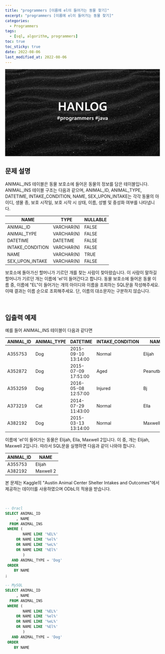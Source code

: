```yaml
---
title: "programmers [이름에 el이 들어가는 동물 찾기]"
excerpt: "programmers [이름에 el이 들어가는 동물 찾기]"
categories:
  - Programmers
tags:
  - [sql, algorithm, programmers]
toc: true
toc_sticky: true
date: 2022-08-06
last_modified_at: 2022-08-06
---
```


![HAN.jpg](/assets/images/programmers.png)

## 문제 설명

ANIMAL_INS 테이블은 동물 보호소에 들어온 동물의 정보를 담은 테이블입니다. ANIMAL_INS 테이블 구조는 다음과 같으며, ANIMAL_ID, ANIMAL_TYPE, DATETIME, INTAKE_CONDITION, NAME, SEX_UPON_INTAKE는 각각 동물의 아이디, 생물 종, 보호 시작일, 보호 시작 시 상태, 이름, 성별 및 중성화 여부를 나타냅니다.

|NAME|TYPE|NULLABLE|
|------|------|------|
|ANIMAL_ID|VARCHAR(N)|FALSE|
|ANIMAL_TYPE|VARCHAR(N)|FALSE|
|DATETIME|DATETIME|FALSE|
|INTAKE_CONDITION|VARCHAR(N)|FALSE|
|NAME|VARCHAR(N)|TRUE|
|SEX_UPON_INTAKE|VARCHAR(N)|FALSE|

보호소에 돌아가신 할머니가 기르던 개를 찾는 사람이 찾아왔습니다. 이 사람이 말하길 할머니가 기르던 개는 이름에 'el'이 들어간다고 합니다. 동물 보호소에 들어온 동물 이름 중, 이름에 "EL"이 들어가는 개의 아이디와 이름을 조회하는 SQL문을 작성해주세요. 이때 결과는 이름 순으로 조회해주세요. 단, 이름의 대소문자는 구분하지 않습니다.

<br>

## 입출력 예제

예를 들어 ANIMAL_INS 테이블이 다음과 같다면

|ANIMAL_ID|ANIMAL_TYPE|DATETIME|INTAKE_CONDITION|NAME|SEX_UPON_INTAKE|
|------|------|------|------|------|------|
|A355753|Dog|2015-09-10 13:14:00|Normal|Elijah|Neutered Male|
|A352872|Dog|2015-07-09 17:51:00|Aged|Peanutbutter|Neutered Male|
|A353259|Dog|2016-05-08 12:57:00|Injured|Bj|Neutered Male|
|A373219|Cat|2014-07-29 11:43:00|Normal|Ella|Spayed Female|
|A382192|Dog|2015-03-13 13:14:00|Normal|Maxwell 2|Intact Male|

이름에 'el'이 들어가는 동물은 Elijah, Ella, Maxwell 2입니다.
이 중, 개는 Elijah, Maxwell 2입니다.
따라서 SQL문을 실행하면 다음과 같이 나와야 합니다.

|ANIMAL_ID|NAME|
|------|------|
|A355753|Elijah|
|A382192|Maxwell 2|

본 문제는 Kaggle의 "Austin Animal Center Shelter Intakes and Outcomes"에서 제공하는 데이터를 사용하였으며 ODbL의 적용을 받습니다.

<br>

```sql
-- Oracl
SELECT ANIMAL_ID
     , NAME
  FROM ANIMAL_INS
 WHERE (
        NAME LIKE '%EL%'
     OR NAME LIKE '%el%'
     OR NAME LIKE '%eL%'
     OR NAME LIKE '%El%'
        )
   AND ANIMAL_TYPE = 'Dog'
 ORDER
    BY NAME
;
```

```sql
-- MySQL
SELECT ANIMAL_ID
     , NAME
  FROM ANIMAL_INS
 WHERE (
        NAME LIKE '%EL%'
     OR NAME LIKE '%el%'
     OR NAME LIKE '%eL%'
     OR NAME LIKE '%El%'
        )
   AND ANIMAL_TYPE = 'Dog'
 ORDER
    BY NAME
```